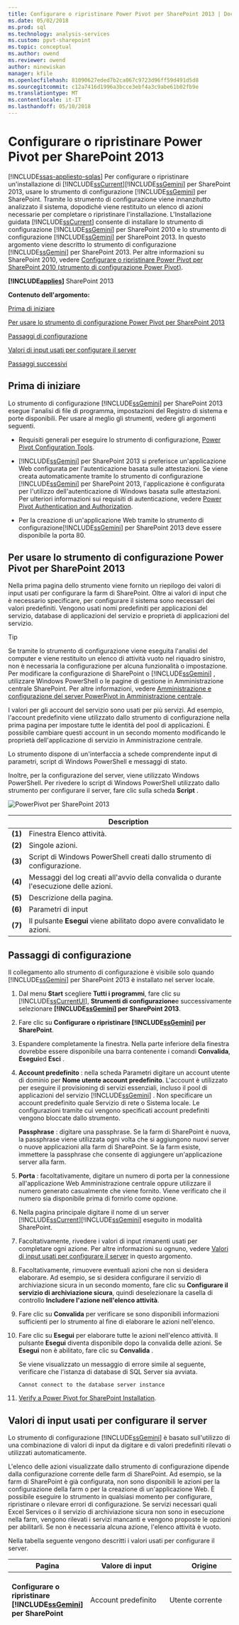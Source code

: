 ```yaml
---
title: Configurare o ripristinare Power Pivot per SharePoint 2013 | Documenti Microsoft
ms.date: 05/02/2018
ms.prod: sql
ms.technology: analysis-services
ms.custom: ppvt-sharepoint
ms.topic: conceptual
ms.author: owend
ms.reviewer: owend
author: minewiskan
manager: kfile
ms.openlocfilehash: 81090627eded7b2ca067c9723d96ff59d491d5d8
ms.sourcegitcommit: c12a7416d1996a3bcce3ebf4a3c9abe61b02fb9e
ms.translationtype: MT
ms.contentlocale: it-IT
ms.lasthandoff: 05/10/2018
---
```

# <a name="configure-or-repair-power-pivot-for-sharepoint-2013"></a>Configurare o ripristinare Power Pivot per SharePoint 2013
[!INCLUDE[ssas-appliesto-sqlas](../../includes/ssas-appliesto-sqlas.md)]
  Per configurare o ripristinare un'installazione di [!INCLUDE[ssCurrent](../../includes/sscurrent-md.md)][!INCLUDE[ssGemini](../../includes/ssgemini-md.md)] per SharePoint 2013, usare lo strumento di configurazione [!INCLUDE[ssGemini](../../includes/ssgemini-md.md)] per SharePoint. Tramite lo strumento di configurazione viene innanzitutto analizzato il sistema, dopodiché viene restituito un elenco di azioni necessarie per completare o ripristinare l'installazione. L'Installazione guidata [!INCLUDE[ssCurrent](../../includes/sscurrent-md.md)] consente di installare lo strumento di configurazione [!INCLUDE[ssGemini](../../includes/ssgemini-md.md)] per SharePoint 2010 e lo strumento di configurazione [!INCLUDE[ssGemini](../../includes/ssgemini-md.md)] per SharePoint 2013. In questo argomento viene descritto lo strumento di configurazione [!INCLUDE[ssGemini](../../includes/ssgemini-md.md)] per SharePoint 2013. Per altre informazioni su SharePoint 2010, vedere [Configurare o ripristinare Power Pivot per SharePoint 2010 (strumento di configurazione Power Pivot)](http://msdn.microsoft.com/en-us/d61f49c5-efaa-4455-98f2-8c293fa50046).  
  
 **[!INCLUDE[applies](../../includes/applies-md.md)]**  SharePoint 2013  
  
 **Contenuto dell'argomento:**  
  
 [Prima di iniziare](#bkmk_before)  
  
 [Per usare lo strumento di configurazione Power Pivot per SharePoint 2013](#bkmk_using)  
  
 [Passaggi di configurazione](#bkmk_steps)  
  
 [Valori di input usati per configurare il server](#bkmk_input)  
  
 [Passaggi successivi](#bkmk_nextsteps)  
  
##  <a name="bkmk_before"></a> Prima di iniziare  
 Lo strumento di configurazione [!INCLUDE[ssGemini](../../includes/ssgemini-md.md)] per SharePoint 2013 esegue l'analisi di file di programma, impostazioni del Registro di sistema e porte disponibili. Per usare al meglio gli strumenti, vedere gli argomenti seguenti.  
  
-   Requisiti generali per eseguire lo strumento di configurazione, [Power Pivot Configuration Tools](../../analysis-services/power-pivot-sharepoint/power-pivot-configuration-tools.md).  
  
-   [!INCLUDE[ssGemini](../../includes/ssgemini-md.md)] per SharePoint 2013 si preferisce un'applicazione Web configurata per l'autenticazione basata sulle attestazioni. Se viene creata automaticamente tramite lo strumento di configurazione [!INCLUDE[ssGemini](../../includes/ssgemini-md.md)] per SharePoint 2013, l'applicazione è configurata per l'utilizzo dell'autenticazione di Windows basata sulle attestazioni. Per ulteriori informazioni sui requisiti di autenticazione, vedere [Power Pivot Authentication and Authorization](../../analysis-services/power-pivot-sharepoint/power-pivot-authentication-and-authorization.md).  
  
-   Per la creazione di un'applicazione Web tramite lo strumento di configurazione[!INCLUDE[ssGemini](../../includes/ssgemini-md.md)] per SharePoint 2013 deve essere disponibile la porta 80.  
  
##  <a name="bkmk_using"></a> Per usare lo strumento di configurazione Power Pivot per SharePoint 2013  
 Nella prima pagina dello strumento viene fornito un riepilogo dei valori di input usati per configurare la farm di SharePoint. Oltre ai valori di input che è necessario specificare, per configurare il sistema sono necessari dei valori predefiniti. Vengono usati nomi predefiniti per applicazioni del servizio, database di applicazioni del servizio e proprietà di applicazioni del servizio.  
  
> [!TIP]  
>  Se tramite lo strumento di configurazione viene eseguita l'analisi del computer e viene restituito un elenco di attività vuoto nel riquadro sinistro, non è necessaria la configurazione per alcuna funzionalità o impostazione. Per modificare la configurazione di SharePoint o [!INCLUDE[ssGemini](../../includes/ssgemini-md.md)] , utilizzare Windows PowerShell o le pagine di gestione in Amministrazione centrale SharePoint. Per altre informazioni, vedere [Amministrazione e configurazione del server PowerPivot in Amministrazione centrale](../../analysis-services/power-pivot-sharepoint/power-pivot-server-administration-and-configuration-in-central-administration.md).  
  
 I valori per gli account del servizio sono usati per più servizi. Ad esempio, l'account predefinito viene utilizzato dallo strumento di configurazione nella prima pagina per impostare tutte le identità del pool di applicazioni. È possibile cambiare questi account in un secondo momento modificando le proprietà dell'applicazione di servizio in Amministrazione centrale.  
  
 Lo strumento dispone di un'interfaccia a schede comprendente input di parametri, script di Windows PowerShell e messaggi di stato.  
  
 Inoltre, per la configurazione del server, viene utilizzato Windows PowerShell. Per rivedere lo script di Windows PowerShell utilizzato dallo strumento per configurare il server, fare clic sulla scheda **Script** .  
  
 ![PowerPivot per SharePoint 2013](../../analysis-services/power-pivot-sharepoint/media/ssas-powerpivot-configtool-4-sharepoint2013-mainpage-configure.gif "PowerPivot per SharePoint 2013")  
  
||Description|  
|-|-----------------|  
|**(1)**|Finestra Elenco attività.|  
|**(2)**|Singole azioni.|  
|**(3)**|Script di Windows PowerShell creati dallo strumento di configurazione.|  
|**(4)**|Messaggi del log creati all'avvio della convalida o durante l'esecuzione delle azioni.|  
|**(5)**|Descrizione della pagina.|  
|**(6)**|Parametri di input|  
|**(7)**|Il pulsante **Esegui** viene abilitato dopo avere convalidato le azioni.|  
  
##  <a name="bkmk_steps"></a> Passaggi di configurazione  
 Il collegamento allo strumento di configurazione è visibile solo quando [!INCLUDE[ssGemini](../../includes/ssgemini-md.md)] per SharePoint 2013 è installato nel server locale.  
  
1.  Dal menu **Start** scegliere **Tutti i programmi**, fare clic su [!INCLUDE[ssCurrentUI](../../includes/sscurrentui-md.md)], **Strumenti di configurazione**e successivamente selezionare **[!INCLUDE[ssGemini](../../includes/ssgemini-md.md)] per SharePoint 2013**.  
  
2.  Fare clic su **Configurare o ripristinare [!INCLUDE[ssGemini](../../includes/ssgemini-md.md)] per SharePoint**.  
  
3.  Espandere completamente la finestra. Nella parte inferiore della finestra dovrebbe essere disponibile una barra contenente i comandi **Convalida**, **Esegui**ed **Esci** .  
  
4.  **Account predefinito** : nella scheda Parametri digitare un account utente di dominio per **Nome utente account predefinito**. L'account è utilizzato per eseguire il provisioning di servizi essenziali, incluso il pool di applicazioni del servizio [!INCLUDE[ssGemini](../../includes/ssgemini-md.md)] . Non specificare un account predefinito quale Servizio di rete o Sistema locale. Le configurazioni tramite cui vengono specificati account predefiniti vengono bloccate dallo strumento.  
  
     **Passphrase** : digitare una passphrase. Se la farm di SharePoint è nuova, la passphrase viene utilizzata ogni volta che si aggiungono nuovi server o nuove applicazioni alla farm di SharePoint. Se la farm esiste, immettere la passphrase che consente di aggiungere un'applicazione server alla farm.  
  
5.  **Porta** : facoltativamente, digitare un numero di porta per la connessione all'applicazione Web Amministrazione centrale oppure utilizzare il numero generato casualmente che viene fornito. Viene verificato che il numero sia disponibile prima di fornirlo come opzione.  
  
6.  Nella pagina principale digitare il nome di un server [!INCLUDE[ssCurrent](../../includes/sscurrent-md.md)][!INCLUDE[ssGemini](../../includes/ssgemini-md.md)] eseguito in modalità SharePoint.  
  
7.  Facoltativamente, rivedere i valori di input rimanenti usati per completare ogni azione. Per altre informazioni su ognuno, vedere [Valori di input usati per configurare il server](#bkmk_input) in questo argomento.  
  
8.  Facoltativamente, rimuovere eventuali azioni che non si desidera elaborare. Ad esempio, se si desidera configurare il servizio di archiviazione sicura in un secondo momento, fare clic su **Configurare il servizio di archiviazione sicura**, quindi deselezionare la casella di controllo **Includere l'azione nell'elenco attività**.  
  
9. Fare clic su **Convalida** per verificare se sono disponibili informazioni sufficienti per lo strumento al fine di elaborare le azioni nell'elenco.  
  
10. Fare clic su **Esegui** per elaborare tutte le azioni nell'elenco attività. Il pulsante **Esegui** diventa disponibile dopo la convalida delle azioni. Se **Esegui** non è abilitato, fare clic su **Convalida** .  
  
     Se viene visualizzato un messaggio di errore simile al seguente, verificare che l'istanza di database di SQL Server sia avviata.  
  
    ```  
    Cannot connect to the database server instance  
    ```  
  
11. [Verify a Power Pivot for SharePoint Installation](../../analysis-services/instances/install-windows/verify-a-power-pivot-for-sharepoint-installation.md).  
  
##  <a name="bkmk_input"></a> Valori di input usati per configurare il server  
 Lo strumento di configurazione [!INCLUDE[ssGemini](../../includes/ssgemini-md.md)] è basato sull'utilizzo di una combinazione di valori di input da digitare e di valori predefiniti rilevati o utilizzati automaticamente.  
  
 L'elenco delle azioni visualizzate dallo strumento di configurazione dipende dalla configurazione corrente delle farm di SharePoint. Ad esempio, se la farm di SharePoint è già configurata, non sono disponibili le azioni per la configurazione della farm o per la creazione di un'applicazione Web. È possibile eseguire lo strumento in qualsiasi momento per configurare, ripristinare o rilevare errori di configurazione. Se servizi necessari quali Excel Services o il servizio di archiviazione sicura non sono in esecuzione nella farm, vengono rilevati i servizi mancanti e vengono proposte le opzioni per abilitarli. Se non è necessaria alcuna azione, l'elenco attività è vuoto.  
  
 Nella tabella seguente vengono descritti i valori usati per configurare il server.  
  
|Pagina|Valore di input|Origine|Description|  
|----------|-----------------|------------|-----------------|  
|**Configurare o ripristinare [!INCLUDE[ssGemini](../../includes/ssgemini-md.md)] per SharePoint**|Account predefinito|Utente corrente|L'account predefinito è un account utente di Windows di dominio utilizzato per effettuare il provisioning di servizi condivisi nella farm. Viene utilizzato per il provisioning degli elementi seguenti:|  
||||-<br />                    [!INCLUDE[ssGemini](../../includes/ssgemini-md.md)] predefinita|  
||||- Servizio di archiviazione sicura|  
||||- Excel Services|  
||||- Identità del pool di applicazioni Web|  
||||- Amministratore della raccolta siti|  
||||- Account di aggiornamento dati automatico di [!INCLUDE[ssGemini](../../includes/ssgemini-md.md)] .|  
||||Per impostazione predefinita, viene usato l'account di dominio dell'utente corrente.<br /><br /> Nota: è consigliabile sostituire il valore predefinito, a meno che non si configuri un server per fini di valutazione e non di produzione.<br /><br /> È possibile modificare le identità del servizio dopo la configurazione o la riparazione usando Amministrazione centrale.<br /><br /> Facoltativamente, nello strumento di configurazione [!INCLUDE[ssGemini](../../includes/ssgemini-md.md)] specificare gli account dedicati per gli elementi seguenti:|  
||||-Applicazione Web, tramite la pagina **Creare applicazione Web predefinita** (supponendo che si stia creando un'applicazione Web per la farm).|  
||||-<br />                    [!INCLUDE[ssGemini](../../includes/ssgemini-md.md)] , con la pagina **Creare account automatico per DataRefresh** in questo strumento.|  
||Server di database|Istanza denominata di [!INCLUDE[ssGemini](../../includes/ssgemini-md.md)] locale, se disponibile|Se un'istanza del motore di database è installata come istanza denominata di [!INCLUDE[ssGemini](../../includes/ssgemini-md.md)] , il campo del server di database viene popolato dallo strumento con il nome di questa istanza. Se il motore di database non è installato, questo campo è vuoto.<br /><br /> **Server di database**  è un parametro obbligatorio. Può trattarsi di qualsiasi versione o edizione di SQL Server supportata per le farm SharePoint.|  
||Passphrase|Input dell'utente|Se si crea una nuova farm, come relativa passphrase viene utilizzata quella immessa. Se si aggiunge [!INCLUDE[ssGemini](../../includes/ssgemini-md.md)] per SharePoint a una farm esistente, digitare la passphrase esistente della farm.|  
||Porta di Amministrazione centrale SharePoint|Predefinito, se necessario|Se la farm non è configurata, vengono fornite opzioni per creare la farm e un endpoint HTTP ad Amministrazione centrale. Viene selezionato un numero di porta generato casualmente che non è in uso.|  
||[!INCLUDE[ssGemini](../../includes/ssgemini-md.md)] per Excel Services ([NomeServer]\ [!INCLUDE[ssGemini](../../includes/ssgemini-md.md)])|Input dell'utente|Il server [!INCLUDE[ssGemini](../../includes/ssgemini-md.md)] è necessario in Excel Services per abilitare le caratteristiche principali di [!INCLUDE[ssGemini](../../includes/ssgemini-md.md)] . Il nome del server digitato in questa pagina viene aggiunto anche all'elenco nella pagina **Configura server [!INCLUDE[ssGemini](../../includes/ssgemini-md.md)]**.|  
|**Configurare la nuova farm**|Server di database<br /><br /> Account farm<br /><br /> Passphrase<br /><br /> Porta di Amministrazione centrale SharePoint|Predefinito, se necessario|Per le impostazioni, vengono usati come predefiniti i valori immessi nella pagina principale.|  
|**Creare un'applicazione del servizio [!INCLUDE[ssGemini](../../includes/ssgemini-md.md)]**|Nome applicazione di servizio|Valore predefinito|[!INCLUDE[ssGemini](../../includes/ssgemini-md.md)] è **Valore predefinito [!INCLUDE[ssGemini](../../includes/ssgemini-md.md)] Service Application**. È possibile usare un valore diverso nello strumento.|  
||Server di database|Valore predefinito|Server di database che ospita il database dell'applicazione di servizio [!INCLUDE[ssGemini](../../includes/ssgemini-md.md)] . Il nome del server predefinito corrisponde al server di database usato per la farm. Questo nome può essere sostituito con un valore diverso.|  
||Nome database|Valore predefinito|Nome del database da creare per il database dell'applicazione del servizio [!INCLUDE[ssGemini](../../includes/ssgemini-md.md)] . Il nome del database predefinito è basato sul nome dell'applicazione del servizio, seguito da un GUID per assicurarne l'univocità. È possibile usare un valore diverso nello strumento.|  
|**Creare applicazione Web predefinita**|Nome applicazione Web|Predefinito, se necessario|Se non esistono applicazioni Web, ne viene creata una. L'applicazione Web è configurata per l'autenticazione in modalità classica ed è in ascolto sulla porta 80. Le dimensioni di caricamento file massime vengono impostate su 2047, il massimo consentito in SharePoint. Tali dimensioni di caricamento sono necessarie per i file [!INCLUDE[ssGemini](../../includes/ssgemini-md.md)] di grandi dimensioni che verranno caricati nel server.|  
||URL|Predefinito, se necessario|Viene creato un URL in base al nome del server, usando le stesse convenzioni di denominazione per i nomi file di SharePoint.|  
||Pool di applicazioni|Predefinito, se necessario|Viene creato un pool di applicazioni predefinito in IIS.|  
||Account e password del pool di applicazioni|Predefinito, se necessario|L'account del pool di applicazioni è basato sull'account predefinito, anche se è possibile eseguirne l'override nello strumento.|  
||Server di database|Predefinito, se necessario|L'istanza del database predefinito viene preselezionata per archiviare il database di contenuto dell'applicazione, tuttavia è possibile specificare un'istanza di SQL Server diversa nello strumento.|  
||Nome database|Predefinito, se necessario|Nome del database dell'applicazione. Il nome del database è basato sulle convenzioni di denominazione per i nomi file di SharePoint, tuttavia è possibile scegliere un nome diverso.|  
|**Distribuire la soluzione applicazione Web**|URL|Predefinito, se necessario|L'URL predefinito è quello dell'applicazione Web predefinita.|  
||Dimensioni massime file (in MB)|Predefinito, se necessario|L'impostazione predefinita è 2047. Le raccolte documenti di SharePoint hanno anche una dimensione massima e l'impostazione di [!INCLUDE[ssGemini](../../includes/ssgemini-md.md)] non deve superare quella della raccolta documenti. Per altre informazioni, vedere [Configurare le dimensioni massime di caricamento dei file &#40;PowerPivot per SharePoint&#41;](../../analysis-services/power-pivot-sharepoint/configure-maximum-file-upload-size-power-pivot-for-sharepoint.md).|  
|**Creare raccolta siti**|Amministratore del sito|Predefinito, se necessario|Viene usato l'account predefinito. È possibile eseguire l'override di questo account nella pagina **Creare raccolta siti** .|  
||Posta elettronica contatto|Predefinito, se necessario|Se Microsoft Outlook è configurato nel server, viene usato l'indirizzo di posta elettronica dell'utente corrente. In caso contrario, viene usato un segnaposto.|  
||URL sito|Predefinito, se necessario|Viene creato l'URL del sito usando le stesse convenzioni di denominazione per gli URL di SharePoint.|  
||Titolo sito|Predefinito, se necessario|Come titolo predefinito viene aggiunto **Sito [!INCLUDE[ssGemini](../../includes/ssgemini-md.md)]**.|  
|**Attivare la funzionalità [!INCLUDE[ssGemini](../../includes/ssgemini-md.md)] in una raccolta siti**|URL sito||URL della raccolta siti per cui si stanno attivando le funzionalità di [!INCLUDE[ssGemini](../../includes/ssgemini-md.md)] .|  
||Abilitare la funzionalità avanzata per questo sito||Abilitare la funzionalità "PremiumSite" del sito di SharePoint.|  
|**Creare applicazione del servizio di archiviazione sicura**|Nome applicazione di servizio|Predefinito, se necessario|Digitare il nome per l'applicazione del servizio di archiviazione sicura.|  
||Server di database|Input dell'utente|Digitare il nome del server di database da usare per l'applicazione del servizio di archiviazione sicura.|  
|**Creare proxy applicazione del servizio di archiviazione sicura**|Nome applicazione di servizio|Predefinito, se necessario|Digitare il nome dell'applicazione del servizio di archiviazione sicura immesso nella pagina precedente.|  
||Proxy applicazione del servizio|Predefinito, se necessario|Digitare il nome per il proxy dell'applicazione del servizio di archiviazione sicura. Il nome verrà visualizzato nel gruppo di connessione predefinito che associa le applicazioni alle applicazioni Web di contenuto SharePoint.|  
|**Aggiornare la chiave master del servizio di archiviazione sicura**|Proxy applicazione del servizio|Predefinito, se necessario|Digitare il nome del proxy dell'applicazione del servizio di archiviazione sicura immesso nella pagina precedente.|  
||Passphrase|Input dell'utente|Chiave master utilizzata per la crittografia dei dati. Per impostazione predefinita, la passphrase usata per generare la chiave è identica a quella usata per il provisioning di nuovi server nella farm. È possibile sostituire la passphrase predefinita con una passphrase univoca.|  
|**Creare account automatico per DataRefresh**|ID applicazione di destinazione|Predefinito, se necessario|Creare un'applicazione di destinazione per archiviare le credenziali utilizzate per l'aggiornamento dati automatico [!INCLUDE[ssGemini](../../includes/ssgemini-md.md)] .<br /><br /> L'ID applicazione può essere un testo descrittivo.|  
||Nome descrittivo per l'applicazione di destinazione|Predefinito, se necessario||  
||Nome utente e password account automatico|Predefinito, se necessario|Digitare le credenziali di un account utente di Windows utilizzato dall'applicazione di destinazione per eseguire l'aggiornamento dati automatico. Per altre informazioni, vedere [datarefresh configurare Excel Services utilizzando l'account servizio automatico in SharePoint Server 2013](http://technet.microsoft.com/library/hh525344\(office.15\).aspx) (http://technet.microsoft.com/en-us/library/hh525344(office.15).aspx).|  
||URL sito|Predefinito, se necessario|Digitare l'URL sito della raccolta siti associata all'applicazione di destinazione. Per l'associazione con raccolte siti aggiuntive, usare Amministrazione centrale SharePoint.|  
|**Crea applicazione di servizio per Excel Services**|Nome applicazione di servizio|Predefinito, se necessario|Digitare un nome per l'applicazione di servizio. Nel server di database della farm di SharePoint viene creato un database dell'applicazione di servizio con lo stesso nome.|  
|**Configurare i server [!INCLUDE[ssGemini](../../includes/ssgemini-md.md)]**|Nome applicazione di servizio|Predefinito, se necessario|Nome dell'applicazione di servizio digitato nella pagina precedente.|  
||[!INCLUDE[ssGemini](../../includes/ssgemini-md.md)] Nome server||Elenco dei server [!INCLUDE[ssGemini](../../includes/ssgemini-md.md)] registrati.<br /><br /> Il nome del server digitato nella pagina principale viene aggiunto automaticamente in questa pagina.|  
|**Registra componente aggiuntivo di [!INCLUDE[ssGemini](../../includes/ssgemini-md.md)] come Analisi utilizzo di Excel Services**|Nome applicazione di servizio||Nome dell'applicazione di servizio digitato nella pagina precedente.|  
|||||  
  
 Se lo strumento di configurazione [!INCLUDE[ssGemini](../../includes/ssgemini-md.md)] per SharePoint 2013 crea la farm, i database necessari vengono creati nel server di database usando le stesse convenzioni di denominazione per i nomi file di SharePoint. Non è possibile modificare il nome del database della farm.  
  
 Se viene creata una raccolta siti, il database del contenuto viene creato nel server di database usando le stesse convenzioni di denominazione per i nomi file di SharePoint. Non è possibile modificare il nome del database del contenuto.  
  
## <a name="verify-the-configuration"></a>Verificare la configurazione  
 Vedere la sezione "Verificare la configurazione di [!INCLUDE[ssGemini](../../includes/ssgemini-md.md)]" in [Configurare Power Pivot e distribuire soluzioni &#40;SharePoint 2013&#41;](../../analysis-services/instances/install-windows/configure-power-pivot-and-deploy-solutions-sharepoint-2013.md).  
  
##  <a name="bkmk_nextsteps"></a> Passaggi successivi  
 Dopo aver completato l'installazione del server, è necessario effettuare diverse attività di post-installazione:  
  
-   Concedere le autorizzazioni SharePoint a singoli e gruppi. Questa attività è necessaria per consentire l'accesso a siti e contenuti.  
  
-   Modificare le identità del pool di applicazioni del servizio per l'esecuzione in un account diverso. La definizione di identità diverse per servizi e applicazioni è una procedura SharePoint consigliata per le distribuzioni sicure.  
  
-   Creare siti attendibili aggiuntivi in Excel Services in modo da variare le autorizzazioni e le impostazioni di configurazione che funzionano meglio per l'accesso ai dati [!INCLUDE[ssGemini](../../includes/ssgemini-md.md)] .  
  
-   Installare provider di dati di uso comune per abilitare l'aggiornamento dati lato server.  
  
### <a name="grant-sharepoint-permissions-to-workbook-users"></a>Concedere autorizzazioni di SharePoint agli utenti delle cartelle di lavoro  
 Gli utenti devono disporre delle autorizzazioni di SharePoint per pubblicare o visualizzare cartelle di lavoro. Concedere le autorizzazioni **Visualizzazione** agli utenti che devono visualizzare le cartelle di lavoro pubblicate e le autorizzazioni **Collaborazione** agli utenti che pubblicano o gestiscono le cartelle di lavoro. Per concedere le autorizzazioni, è necessario disporre dei privilegi di amministratore della raccolta siti.  
  
1.  In un sito di SharePoint 2013, fare clic sull'icona impostazioni ![impostazioni SharePoint](../../analysis-services/media/as-sharepoint2013-settings-gear.gif "impostazioni SharePoint") e quindi fare clic su **Impostazioni sito**.  
  
2.  Nel gruppo **Utenti e autorizzazioni** scegliere **Autorizzazioni sito** .  
  
3.  Creare gruppi in base alle esigenze se si desidera un set di utenti con autorizzazioni **Collaborazione** e un altro gruppo per un set di utenti che dispongono solo delle autorizzazioni **Visualizza** .  
  
4.  Immettere gli account gruppo o utente di dominio di Windows con appartenenza ai gruppi. Come in precedenza, non usare indirizzi di posta elettronica o gruppi di distribuzione se l'applicazione è configurata per l'autenticazione classica.  
  
### <a name="install-data-providers-used-in-data-refresh-and-check-user-permissions"></a>Installare provider di dati usati per l'aggiornamento dati e verificare le autorizzazioni utente  
 L'aggiornamento dati lato server consente agli utenti di reimportare dati aggiornati nelle cartelle di lavoro in modalità automatica. Affinché l'aggiornamento dati riesca, il server in cui viene eseguito Analysis Services in modalità SharePoint deve disporre degli stessi provider di dati utilizzati per importare i dati inizialmente. Inoltre, per l'account utente con il quale viene eseguito l'aggiornamento dati vengono spesso richieste autorizzazioni di lettura sulle origini dati esterne. Verificare i requisiti per l'abilitazione e la configurazione dell'aggiornamento dati per assicurarsi un risultato positivo. Per altre informazioni, vedere [Aggiornamento di dati PowerPivot con SharePoint 2010](http://msdn.microsoft.com/en-us/01b54e6f-66e5-485c-acaa-3f9aa53119c9).  
  
> [!NOTE]  
>  Per [!INCLUDE[ssCurrent](../../includes/sscurrent-md.md)][!INCLUDE[ssGemini](../../includes/ssgemini-md.md)] per SharePoint 2013 i provider di dati vengono installati quando si esegue il programma di installazione **spPowerPivot.msi** e lo strumento di configurazione [!INCLUDE[ssGemini](../../includes/ssgemini-md.md)] per SharePoint 2013. Per altre informazioni, vedere [Installare o disinstallare il componente aggiuntivo PowerPivot per SharePoint &#40;SharePoint 2013&#41;](../../analysis-services/instances/install-windows/install-or-uninstall-the-power-pivot-for-sharepoint-add-in-sharepoint-2013.md).  
  
### <a name="change-application-pool-and-service-identities-in-sharepoint"></a>Modificare il pool di applicazioni e le identità di servizio in SharePoint  
 Tramite lo strumento di configurazione [!INCLUDE[ssGemini](../../includes/ssgemini-md.md)] viene eseguito il provisioning delle funzionalità della farm, delle applicazioni e dei servizi affinché vengano eseguiti con un singolo account. L'installazione risulterà semplificata, ma la distribuzione non soddisferà i requisiti di sicurezza di una farm di SharePoint. Per creare una distribuzione più affidabile, modificare i pool di applicazioni e le identità di servizio affinché l'esecuzione avvenga in account diversi al termine dell'installazione. Per altre informazioni, vedere [Configurare gli account del servizio PowerPivot](../../analysis-services/power-pivot-sharepoint/configure-power-pivot-service-accounts.md).  
  
### <a name="create-additional-trusted-sites-in-excel-services"></a>Creare siti attendibili aggiuntivi in Excel Services  
 È possibile aggiungere siti attendibili in Excel Services per variare le autorizzazioni e le impostazioni di configurazione nei siti che forniscono cartelle di lavoro di Excel e dati [!INCLUDE[ssGemini](../../includes/ssgemini-md.md)] . Per altre informazioni, vedere [Creare un percorso attendibile per i siti PowerPivot in Amministrazione centrale](../../analysis-services/power-pivot-sharepoint/create-a-trusted-location-for-power-pivot-sites-in-central-administration.md).  
  
### <a name="build-a-includessgeminiincludesssgemini-mdmd-workbook"></a>Compilare una cartella di lavoro [!INCLUDE[ssGemini](../../includes/ssgemini-md.md)]  
 Dopo aver installato i componenti server in una farm, è possibile creare la prima cartella di lavoro di Excel 2013 in cui vengono utilizzati dati [!INCLUDE[ssGemini](../../includes/ssgemini-md.md)] incorporati e, successivamente, pubblicarla in una raccolta di SharePoint. In alternativa, è possibile caricare o pubblicare una cartella di lavoro di [!INCLUDE[ssGemini](../../includes/ssgemini-md.md)] di esempio per verificare l'accesso ai dati [!INCLUDE[ssGemini](../../includes/ssgemini-md.md)] in SharePoint. Per ulteriori informazioni, vedere quanto segue:  
  
-   [Guida di PowerPivot di Power](https://support.office.com/en-us/article/Power-Pivot-Help-241aac41-92e3-4e46-ae58-2f2cd7dbcf4f) (https://support.office.com/en-us/article/Power-Pivot-Help-241aac41-92e3-4e46-ae58-2f2cd7dbcf4f).  
  
-   [Avviare Power Pivot in Excel 2013 aggiuntivo](http://office.microsoft.com/excel-help/start-powerpivot-in-excel-2013-add-in-HA102837097.aspx?CTT=5&origin=HA102837110) (http://office.microsoft.com/excel-help/start-powerpivot-in-excel-2013-add-in-HA102837097.aspx?CTT=5&origin=HA102837110).  
  
### <a name="add-additional-analysis-services-servers-in-sharepoint-mode"></a>Aggiungere server Analysis Services in modalità SharePoint  
 Nel tempo, se si rendessero necessarie ulteriori funzionalità di elaborazione e archiviazione dati, sarà possibile aggiungere ulteriori server Analysis Services in modalità SharePoint alla farm. Per [!INCLUDE[ssCurrent](../../includes/sscurrent-md.md)][!INCLUDE[ssGemini](../../includes/ssgemini-md.md)] per SharePoint 2013, installare nuovi server [!INCLUDE[ssASnoversion](../../includes/ssasnoversion-md.md)] in modalità SharePoint, quindi configurare Excel Services. Per altre informazioni, vedere la sezione "Oltre l'installazione in un server singolo" di [Installazione di Analisi Services in modalità Power Pivot](../../analysis-services/instances/install-windows/install-analysis-services-in-power-pivot-mode.md).  
  
## <a name="additional-resources"></a>Risorse aggiuntive  
 ![Le impostazioni di SharePoint](../../analysis-services/media/as-sharepoint2013-settings-gear.gif "impostazioni SharePoint") [Invia commenti e suggerimenti e informazioni di contatto tramite SQL Server Feedback](https://feedback.azure.com/forums/908035-sql-server).  
  
## <a name="see-also"></a>Vedere anche  
 [Installare o disinstallare il componente aggiuntivo PowerPivot per SharePoint &#40;SharePoint 2013&#41;](../../analysis-services/instances/install-windows/install-or-uninstall-the-power-pivot-for-sharepoint-add-in-sharepoint-2013.md)   
 [Strumenti di configurazione Power Pivot](../../analysis-services/power-pivot-sharepoint/power-pivot-configuration-tools.md)   
 [Amministrazione e configurazione del server PowerPivot in Amministrazione centrale](../../analysis-services/power-pivot-sharepoint/power-pivot-server-administration-and-configuration-in-central-administration.md)   
 [Eseguire l'aggiornamento delle cartelle di lavoro e l'aggiornamento dati pianificato & #40; SharePoint 2013 & #41;](../../analysis-services/instances/install-windows/upgrade-workbooks-and-scheduled-data-refresh-sharepoint-2013.md)  
  
  
